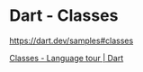 # Dart - Classes

<https://dart.dev/samples#classes>

[Classes - Language tour | Dart](https://dart.dev/guides/language/language-tour#classes)
